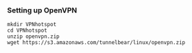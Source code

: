 ### Setting up OpenVPN
    mkdir VPNhotspot
    cd VPNhotspot
    unzip openvpn.zip
    wget https://s3.amazonaws.com/tunnelbear/linux/openvpn.zip
    

